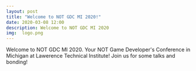 ```yaml
---
layout: post
title: "Welcome to NOT GDC MI 2020!"
date: 2020-03-08 12:00
description: Welcome to NOT GDC MI 2020
img:  logo.png
---
```


Welcome to NOT GDC MI 2020. Your NOT Game Developer's Conference in Michigan at Lawerence Technical Institute! Join us for some talks and bonding!
